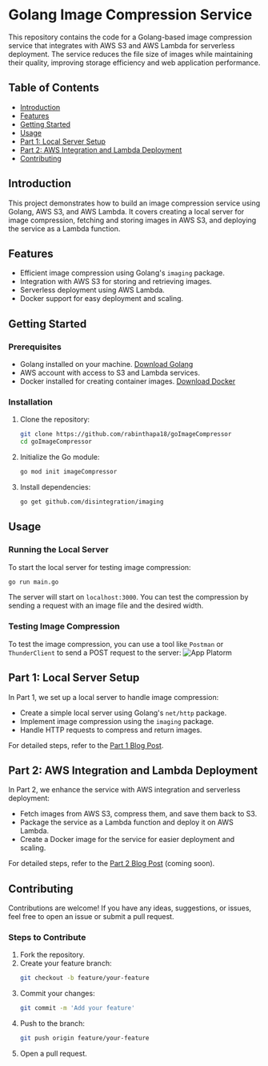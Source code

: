 # **Golang Image Compression Service**

This repository contains the code for a Golang-based image compression service that integrates with AWS S3 and AWS Lambda for serverless deployment. The service reduces the file size of images while maintaining their quality, improving storage efficiency and web application performance.

## **Table of Contents**

- [Introduction](#introduction)
- [Features](#features)
- [Getting Started](#getting-started)
- [Usage](#usage)
- [Part 1: Local Server Setup](#part-1-local-server-setup)
- [Part 2: AWS Integration and Lambda Deployment](#part-2-aws-integration-and-lambda-deployment)
- [Contributing](#contributing)

## **Introduction**

This project demonstrates how to build an image compression service using Golang, AWS S3, and AWS Lambda. It covers creating a local server for image compression, fetching and storing images in AWS S3, and deploying the service as a Lambda function.

## **Features**

- Efficient image compression using Golang's `imaging` package.
- Integration with AWS S3 for storing and retrieving images.
- Serverless deployment using AWS Lambda.
- Docker support for easy deployment and scaling.

## **Getting Started**

### **Prerequisites**

- Golang installed on your machine. [Download Golang](https://golang.org/dl/)
- AWS account with access to S3 and Lambda services.
- Docker installed for creating container images. [Download Docker](https://www.docker.com/get-started)

### **Installation**

1. Clone the repository:

   ```sh
   git clone https://github.com/rabinthapa18/goImageCompressor
   cd goImageCompressor
   ```

2. Initialize the Go module:

   ```sh
   go mod init imageCompressor
   ```

3. Install dependencies:
   ```sh
   go get github.com/disintegration/imaging
   ```

## **Usage**

### **Running the Local Server**

To start the local server for testing image compression:

```sh
go run main.go
```

The server will start on `localhost:3000`. You can test the compression by sending a request with an image file and the desired width.

### **Testing Image Compression**

To test the image compression, you can use a tool like `Postman` or `ThunderClient` to send a POST request to the server:
![App Platorm](https://cdn.hashnode.com/res/hashnode/image/upload/v1716269842714/7f4ac7ea-028b-4fae-9b3c-c5157511cd85.png?auto=compress,format&format=webp)

## **Part 1: Local Server Setup**

In Part 1, we set up a local server to handle image compression:

- Create a simple local server using Golang's `net/http` package.
- Implement image compression using the `imaging` package.
- Handle HTTP requests to compress and return images.

For detailed steps, refer to the [Part 1 Blog Post](https://rabinson.hashnode.dev/building-an-image-compression-service-with-golang-aws-s3-and-aws-lambda).

## **Part 2: AWS Integration and Lambda Deployment**

In Part 2, we enhance the service with AWS integration and serverless deployment:

- Fetch images from AWS S3, compress them, and save them back to S3.
- Package the service as a Lambda function and deploy it on AWS Lambda.
- Create a Docker image for the service for easier deployment and scaling.

For detailed steps, refer to the [Part 2 Blog Post](#) (coming soon).

## **Contributing**

Contributions are welcome! If you have any ideas, suggestions, or issues, feel free to open an issue or submit a pull request.

### **Steps to Contribute**

1. Fork the repository.
2. Create your feature branch:
   ```sh
   git checkout -b feature/your-feature
   ```
3. Commit your changes:
   ```sh
   git commit -m 'Add your feature'
   ```
4. Push to the branch:
   ```sh
   git push origin feature/your-feature
   ```
5. Open a pull request.
